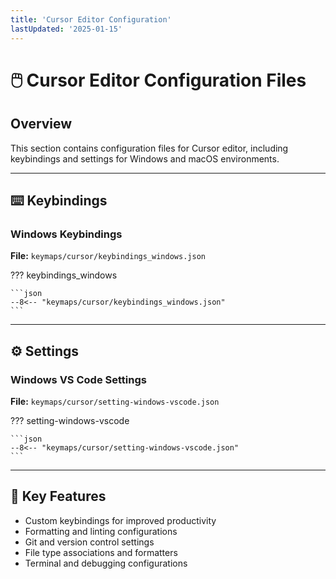 ```yaml
---
title: 'Cursor Editor Configuration'
lastUpdated: '2025-01-15'
---
```


# 🖱️ Cursor Editor Configuration Files

## Overview
This section contains configuration files for Cursor editor, including keybindings and settings for Windows and macOS environments.

---

## ⌨️ Keybindings

### Windows Keybindings
**File:** `keymaps/cursor/keybindings_windows.json`
    
<!-- ??? keybindings_windows.json -->
??? keybindings_windows

    ```json
    --8<-- "keymaps/cursor/keybindings_windows.json"
    ```
    
---

## ⚙️ Settings

### Windows VS Code Settings
**File:** `keymaps/cursor/setting-windows-vscode.json`

??? setting-windows-vscode
    
    ```json
    --8<-- "keymaps/cursor/setting-windows-vscode.json"
    ```

---

## 🔧 Key Features
- Custom keybindings for improved productivity
- Formatting and linting configurations
- Git and version control settings
- File type associations and formatters
- Terminal and debugging configurations